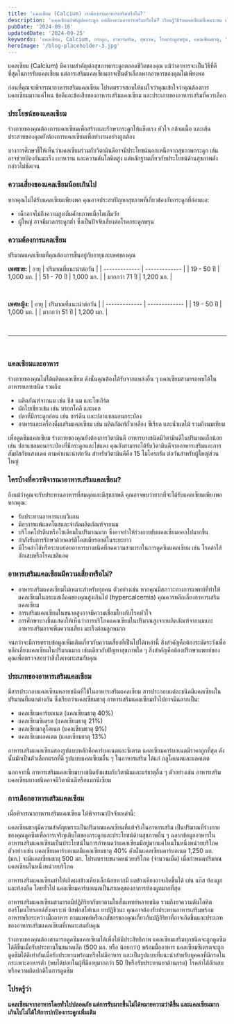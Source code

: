 ```yaml
---
title: 'แคลเซียม (Calcium) เราต้องทานอาหารเสริมหรือไม่?'
description: 'แคลเซียมสำคัญต่อกระดูก แต่ต้องทานอาหารเสริมหรือไม่? เรียนรู้วิธีรับแคลเซียมที่เหมาะสม ประโยชน์ ข้อควรระวัง และประเภทอาหารเสริมแคลเซียม'
pubDate: '2024-09-16'
updatedDate: '2024-09-25'
keywords: 'แคลเซียม, Calcium, กระดูก, อาหารเสริม, สุขภาพ, โรคกระดูกพรุน, แคลเซียมธาตุ, วิตามินดี, อาหาร'
heroImage: '/blog-placeholder-3.jpg'
---
```


แคลเซียม (Calcium) มีความสำคัญต่อสุขภาพกระดูกตลอดชีวิตของคุณ แม้ว่าอาหารจะเป็นวิธีที่ดีที่สุดในการรับแคลเซียม แต่การเสริมแคลเซียมอาจเป็นตัวเลือกหากอาหารของคุณไม่เพียงพอ

ก่อนที่คุณจะพิจารณาอาหารเสริมแคลเซียม โปรดตรวจสอบให้แน่ใจว่าคุณเข้าใจว่าคุณต้องการแคลเซียมมากแค่ไหน ข้อดีและข้อเสียของอาหารเสริมแคลเซียม และประเภทของอาหารเสริมที่ควรเลือก

### ประโยชน์ของแคลเซียม
ร่างกายของคุณต้องการแคลเซียมเพื่อสร้างและรักษากระดูกให้แข็งแรง หัวใจ กล้ามเนื้อ และเส้นประสาทของคุณยังต้องการแคลเซียมเพื่อทำงานอย่างถูกต้อง

บางการศึกษาชี้ให้เห็นว่าแคลเซียมร่วมกับวิตามินดีอาจมีประโยชน์นอกเหนือจากสุขภาพกระดูก เช่น อาจช่วยป้องกันมะเร็ง เบาหวาน และความดันโลหิตสูง แต่หลักฐานเกี่ยวกับประโยชน์ด้านสุขภาพดังกล่าวไม่ชัดเจน

### ความเสี่ยงของแคลเซียมน้อยเกินไป
หากคุณไม่ได้รับแคลเซียมเพียงพอ คุณอาจประสบปัญหาสุขภาพที่เกี่ยวข้องกับกระดูกที่อ่อนแอ:
* เด็กอาจไม่ถึงความสูงเต็มศักยภาพเมื่อโตเต็มวัย
* ผู้ใหญ่ อาจมีมวลกระดูกต่ำ ซึ่งเป็นปัจจัยเสี่ยงต่อโรคกระดูกพรุน

### ความต้องการแคลเซียม
ปริมาณแคลเซียมที่คุณต้องการขึ้นอยู่กับอายุและเพศของคุณ

**เพศชาย:**
| อายุ  | ปริมาณที่แนะนำต่อวัน |
| ------------- | ------------- |
| 19 - 50 ปี | 1,000 มก.  |
| 51 - 70 ปี | 1,000 มก.  |
| มากกว่า 71 ปี | 1,200 มก.  |

<br />

**เพศหญิง:**
| อายุ  | ปริมาณที่แนะนำต่อวัน |
| ------------- | ------------- |
| 19 - 50 ปี | 1,000 มก.  |
| มากกว่า 51 ปี | 1,200 มก.  |

<br />
<hr />
<br />

### แคลเซียมและอาหาร
ร่างกายของคุณไม่ได้ผลิตแคลเซียม ดังนั้นคุณต้องได้รับจากแหล่งอื่น ๆ แคลเซียมสามารถพบได้ในอาหารหลายชนิด รวมถึง:
* ผลิตภัณฑ์จากนม เช่น ชีส นม และโยเกิร์ต
* ผักใบเขียวเข้ม เช่น บรอกโคลี และเคล
* ปลาที่มีกระดูกอ่อน เช่น ซาร์ดีน และปลาแซลมอนกระป๋อง
* อาหารและเครื่องดื่มเสริมแคลเซียม เช่น ผลิตภัณฑ์ถั่วเหลือง ซีเรียล และน้ำผลไม้ รวมถึงนมเทียม

เพื่อดูดซึมแคลเซียม ร่างกายของคุณยังต้องการวิตามินดี อาหารบางชนิดมีวิตามินดีในปริมาณเล็กน้อย เช่น ปลาแซลมอนกระป๋องที่มีกระดูกและไข่แดง คุณยังสามารถได้รับวิตามินดีจากอาหารเสริมและการสัมผัสกับแสงแดด ตามคำแนะนำต่อวัน สำหรับวิตามินดีคือ 15 ไมโครกรัม ต่อวันสำหรับผู้ใหญ่ส่วนใหญ่

### ใครบ้างที่ควรพิจารณาอาหารเสริมแคลเซียม?
ถึงแม้ว่าคุณจะรับประทานอาหารที่สมดุลและมีสุขภาพดี คุณอาจพบว่ายากที่จะได้รับแคลเซียมเพียงพอหากคุณ:

* รับประทานอาหารแบบวีแกน
* มีอาการแพ้แลคโตสและจำกัดผลิตภัณฑ์จากนม
* บริโภคโปรตีนหรือโซเดียมในปริมาณมาก ซึ่งอาจทำให้ร่างกายขับแคลเซียมออกไปมากขึ้น
* กำลังรับการรักษาด้วยคอร์ติโคสเตียรอยด์ในระยะยาว
* มีโรคลำไส้หรือระบบย่อยอาหารบางชนิดที่ลดความสามารถในการดูดซึมแคลเซียม เช่น โรคลำไส้อักเสบหรือโรคเซลิแอค


### อาหารเสริมแคลเซียมมีความเสี่ยงหรือไม่?
* อาหารเสริมแคลเซียมไม่เหมาะสำหรับทุกคน ตัวอย่างเช่น หากคุณมีสภาวะทางการแพทย์ที่ทำให้แคลเซียมในกระแสเลือดของคุณสูงเกินไป (hypercalcemia) คุณควรหลีกเลี่ยงอาหารเสริมแคลเซียม
* การเสริมแคลเซียมในขนาดสูงอาจมีความเชื่อมโยงกับโรคหัวใจ
* การศึกษาบางชิ้นแสดงให้เห็นว่าการบริโภคแคลเซียมในปริมาณสูงจากผลิตภัณฑ์จากนมและอาหารเสริมอาจเพิ่มความเสี่ยง มะเร็งต่อมลูกหมาก

จนกว่าจะมีการทราบข้อมูลเพิ่มเติมเกี่ยวกับความเสี่ยงที่เป็นไปได้เหล่านี้ สิ่งสำคัญคือต้องระมัดระวังเพื่อหลีกเลี่ยงแคลเซียมในปริมาณมาก เช่นเดียวกับปัญหาสุขภาพใด ๆ สิ่งสำคัญคือต้องปรึกษาแพทย์ของคุณเพื่อตรวจสอบว่าสิ่งใดเหมาะสมกับคุณ

### ประเภทของอาหารเสริมแคลเซียม
มีสารประกอบแคลเซียมหลายชนิดที่ใช้ในอาหารเสริมแคลเซียม สารประกอบแต่ละชนิดมีแคลเซียมในปริมาณที่แตกต่างกัน ซึ่งเรียกว่าแคลเซียมธาตุ อาหารเสริมแคลเซียมทั่วไปอาจมีฉลากเป็น:

* แคลเซียมคาร์บอเนต (แคลเซียมธาตุ 40%)
* แคลเซียมซิเตรต (แคลเซียมธาตุ 21%)
* แคลเซียมกลูโคเนต (แคลเซียมธาตุ 9%)
* แคลเซียมแลคเตต (แคลเซียมธาตุ 13%)

อาหารเสริมแคลเซียมสองรูปแบบหลักคือคาร์บอเนตและซิเตรต แคลเซียมคาร์บอเนตมีราคาถูกที่สุด ดังนั้นมักเป็นตัวเลือกแรกที่ดี รูปแบบแคลเซียมอื่น ๆ ในอาหารเสริม ได้แก่ กลูโคเนตและแลคเตต

นอกจากนี้ อาหารเสริมแคลเซียมบางชนิดยังผสมกับวิตามินและแร่ธาตุอื่น ๆ ตัวอย่างเช่น อาหารเสริมแคลเซียมบางชนิดอาจมีวิตามินดีหรือแมกนีเซียม 

### การเลือกอาหารเสริมแคลเซียม
เมื่อพิจารณาอาหารเสริมแคลเซียม ให้พิจารณาปัจจัยเหล่านี้:

แคลเซียมธาตุมีความสำคัญเพราะเป็นปริมาณแคลเซียมที่แท้จริงในอาหารเสริม เป็นปริมาณที่ร่างกายของคุณดูดซึมเพื่อการเจริญเติบโตของกระดูกและประโยชน์ด้านสุขภาพอื่น ๆ ฉลากข้อมูลอาหารในอาหารเสริมแคลเซียมเป็นประโยชน์ในการกำหนดว่าแคลเซียมมีอยู่มากแค่ไหนในหนึ่งหน่วยบริโภค ตัวอย่างเช่น แคลเซียมคาร์บอเนตมีแคลเซียมธาตุ 40% ดังนั้นแคลเซียมคาร์บอเนต 1,250 มก. (มก.) จะมีแคลเซียมธาตุ 500 มก. โปรดทราบขนาดหน่วยบริโภค (จำนวนเม็ด) เมื่อกำหนดปริมาณแคลเซียมในหนึ่งหน่วยบริโภค

อาหารเสริมแคลเซียมทำให้เกิดผลข้างเคียงเล็กน้อยหากมี ผลข้างเคียงอาจเกิดขึ้นได้ เช่น แก๊ส ท้องผูก และท้องอืด โดยทั่วไป แคลเซียมคาร์บอเนตเป็นสาเหตุของอาการท้องผูกมากที่สุด

อาหารเสริมแคลเซียมสามารถมีปฏิกิริยากับยาตามใบสั่งแพทย์หลายชนิด รวมถึงยาความดันโลหิต ฮอร์โมนไทรอยด์สังเคราะห์ บิสฟอสโฟเนต ยาปฏิชีวนะ คุณอาจต้องรับประทานอาหารเสริมพร้อมอาหารหรือระหว่างมื้ออาหาร ถามแพทย์หรือเภสัชกรของคุณเกี่ยวกับปฏิกิริยาที่อาจเกิดขึ้นและประเภทของอาหารเสริมแคลเซียมที่เหมาะสมกับคุณ

ร่างกายของคุณต้องสามารถดูดซึมแคลเซียมได้เพื่อให้มีประสิทธิภาพ แคลเซียมเสริมทุกชนิดจะถูกดูดซึมได้ดีขึ้นเมื่อรับประทานในขนาดเล็ก (500 มก. หรือ น้อยกว่า) พร้อมมื้ออาหาร แคลเซียมซิเตรตจะถูกดูดซึมได้ดีเท่ากันเมื่อรับประทานพร้อมหรือไม่มีอาหาร และเป็นรูปแบบที่แนะนำสำหรับบุคคลที่มีกรดในกระเพาะอาหารต่ำ (พบได้บ่อยในผู้ที่มีอายุมากกว่า 50 ปีหรือรับประทานยาต้านกรด) โรคลำไส้อักเสบ หรือความผิดปกติในการดูดซึม

### โปรดรู้ว่า

**แคลเซียมจากอาหารโดยทั่วไปปลอดภัย แต่การรับมากขึ้นไม่ได้หมายความว่าดีขึ้น และแคลเซียมมากเกินไปไม่ได้ให้การปกป้องกระดูกเพิ่มเติม**
